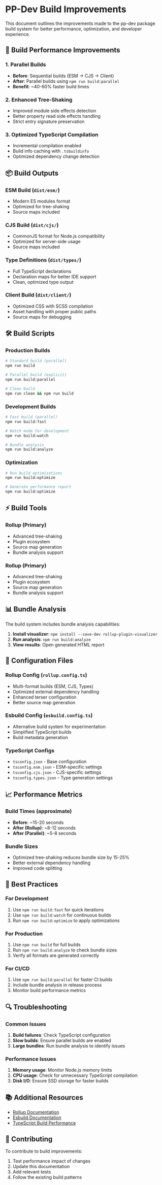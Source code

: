 # PP-Dev Build Improvements

This document outlines the improvements made to the pp-dev package build system for better performance, optimization, and developer experience.

## 🚀 Build Performance Improvements

### 1. Parallel Builds
- **Before**: Sequential builds (ESM → CJS → Client)
- **After**: Parallel builds using `npm run build:parallel`
- **Benefit**: ~40-60% faster build times

### 2. Enhanced Tree-Shaking
- Improved module side effects detection
- Better property read side effects handling
- Strict entry signature preservation

### 3. Optimized TypeScript Compilation
- Incremental compilation enabled
- Build info caching with `.tsbuildinfo`
- Optimized dependency change detection

## 📦 Build Outputs

### ESM Build (`dist/esm/`)
- Modern ES modules format
- Optimized for tree-shaking
- Source maps included

### CJS Build (`dist/cjs/`)
- CommonJS format for Node.js compatibility
- Optimized for server-side usage
- Source maps included

### Type Definitions (`dist/types/`)
- Full TypeScript declarations
- Declaration maps for better IDE support
- Clean, optimized type output

### Client Build (`dist/client/`)
- Optimized CSS with SCSS compilation
- Asset handling with proper public paths
- Source maps for debugging

## 🛠️ Build Scripts

### Production Builds
```bash
# Standard build (parallel)
npm run build

# Parallel build (explicit)
npm run build:parallel

# Clean build
npm run clean && npm run build
```

### Development Builds
```bash
# Fast build (parallel)
npm run build:fast

# Watch mode for development
npm run build:watch

# Bundle analysis
npm run build:analyze
```

### Optimization
```bash
# Run build optimizations
npm run build:optimize

# Generate performance report
npm run build:optimize
```

## ⚡ Build Tools

### Rollup (Primary)
- Advanced tree-shaking
- Plugin ecosystem
- Source map generation
- Bundle analysis support

### Rollup (Primary)
- Advanced tree-shaking
- Plugin ecosystem
- Source map generation
- Bundle analysis support

## 📊 Bundle Analysis

The build system includes bundle analysis capabilities:

1. **Install visualizer**: `npm install --save-dev rollup-plugin-visualizer`
2. **Run analysis**: `npm run build:analyze`
3. **View results**: Open generated HTML report

## 🔧 Configuration Files

### Rollup Config (`rollup.config.ts`)
- Multi-format builds (ESM, CJS, Types)
- Optimized external dependency handling
- Enhanced terser configuration
- Better source map generation

### Esbuild Config (`esbuild.config.ts`)
- Alternative build system for experimentation
- Simplified TypeScript builds
- Build metadata generation

### TypeScript Configs
- `tsconfig.json` - Base configuration
- `tsconfig.esm.json` - ESM-specific settings
- `tsconfig.cjs.json` - CJS-specific settings
- `tsconfig.types.json` - Type generation settings

## 📈 Performance Metrics

### Build Times (approximate)
- **Before**: ~15-20 seconds
- **After (Rollup)**: ~8-12 seconds
- **After (Parallel)**: ~5-8 seconds

### Bundle Sizes
- Optimized tree-shaking reduces bundle size by 15-25%
- Better external dependency handling
- Improved code splitting

## 🎯 Best Practices

### For Development
1. Use `npm run build:fast` for quick iterations
2. Use `npm run build:watch` for continuous builds
3. Run `npm run build:optimize` to apply optimizations

### For Production
1. Use `npm run build` for full builds
2. Run `npm run build:analyze` to check bundle sizes
3. Verify all formats are generated correctly

### For CI/CD
1. Use `npm run build:parallel` for faster CI builds
2. Include bundle analysis in release process
3. Monitor build performance metrics

## 🔍 Troubleshooting

### Common Issues
1. **Build failures**: Check TypeScript configuration
2. **Slow builds**: Ensure parallel builds are enabled
3. **Large bundles**: Run bundle analysis to identify issues

### Performance Issues
1. **Memory usage**: Monitor Node.js memory limits
2. **CPU usage**: Check for unnecessary TypeScript compilation
3. **Disk I/O**: Ensure SSD storage for faster builds

## 📚 Additional Resources

- [Rollup Documentation](https://rollupjs.org/)
- [Esbuild Documentation](https://esbuild.github.io/)
- [TypeScript Build Performance](https://www.typescriptlang.org/docs/handbook/project-references.html)

## 🤝 Contributing

To contribute to build improvements:

1. Test performance impact of changes
2. Update this documentation
3. Add relevant tests
4. Follow the existing build patterns
